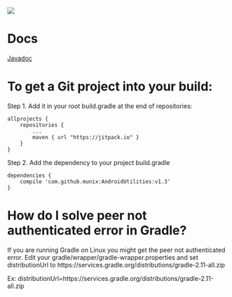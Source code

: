 [![](https://jitpack.io/v/munix/AndroidUtilities.svg)](https://jitpack.io/#munix/AndroidUtilities)


Docs
====

[Javadoc](http://munix.github.io/AndroidUtilities)

To get a Git project into your build:
===

Step 1. Add it in your root build.gradle at the end of repositories:


    allprojects {
        repositories {
		    ...
	        maven { url "https://jitpack.io" }
        }
    }

Step 2. Add the dependency to your project build.gradle


    dependencies {
        compile 'com.github.munix:AndroidUtilities:v1.3'
    }
   
   
   
How do I solve peer not authenticated error in Gradle?
===

If you are running Gradle on Linux you might get the peer not authenticated error. 
Edit your gradle/wrapper/gradle-wrapper.properties and set distributionUrl to https\://services.gradle.org/distributions/gradle-2.11-all.zip

Ex: distributionUrl=https\://services.gradle.org/distributions/gradle-2.11-all.zip
   

